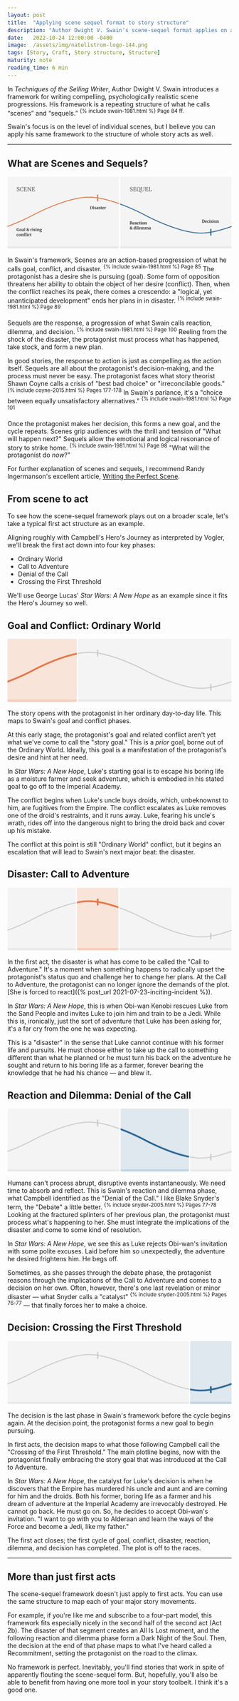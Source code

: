 ```yaml
---
layout: post
title:  "Applying scene sequel format to story structure"
description: "Author Dwight V. Swain's scene-sequel format applies on a broader level to entire act structures."
date:   2022-10-24 12:00:00 -0400
image:  /assets/img/natelistrom-logo-144.png
tags: [Story, Craft, Story structure, Structure]
maturity: note
reading_time: 6 min
---
```


In <em>Techniques of the Selling Writer</em>, Author Dwight V. Swain introduces a framework for writing compelling, psychologically realistic scene progressions. His framework is a repeating structure of what he calls &ldquo;scenes&rdquo; and &ldquo;sequels.&rdquo; <sup>{% include swain-1981.html %} Page 84 ff.</sup>

Swain's focus is on the level of individual scenes, but I believe you can apply his same framework to the structure of whole story acts as well. 

---

## What are Scenes and Sequels?

![A diagram showing scene and sequel with goal, conflict, disaster, reaction, dilemma, and decision plotted on a sine wave](/assets/img/scene-sequel-act-1.png)

In Swain's framework, Scenes are an action-based progression of what he calls goal, conflict, and disaster. <sup>{% include swain-1981.html %} Page 85</sup> The protagonist has a desire she is pursuing (goal). Some form of opposition threatens her ability to obtain the object of her desire (conflict). Then, when the conflict reaches its peak, there comes a crescendo: a "logical, yet unanticipated development" ends her plans in in disaster. <sup>{% include swain-1981.html %} Page 89</sup>

Sequels are the response, a progression of what Swain calls reaction, dilemma, and decision. <sup>{% include swain-1981.html %} Page 100</sup> Reeling from the shock of the disaster, the protagonist must process what has happened, take stock, and form a new plan. 

In good stories, the response to action is just as compelling as the action itself. Sequels are all about the protagonist's decision-making, and the process must never be easy. The protagonist faces what story theorist Shawn Coyne calls a crisis of "best bad choice" or "irreconcilable goods." <sup>{% include coyne-2015.html %} Pages 177-178</sup> In Swain's parlance, it's a "choice between equally unsatisfactory alternatives." <sup>{% include swain-1981.html %} Page 101</sup>

Once the protagonist makes her decision, this forms a new goal, and the cycle repeats.
Scenes grip audiences with the thrill and tension of "What will happen next?" Sequels allow the emotional and logical resonance of story to strike home. <sup>{% include swain-1981.html %} Page 98</sup> "What will the protagonist do _now_?"

<aside>For further explanation of scenes and sequels, I recommend Randy Ingermanson's excellent article, <a href="https://www.advancedfictionwriting.com/articles/writing-the-perfect-scene/">Writing the Perfect Scene</a>.</aside>

## From scene to act

To see how the scene-sequel framework plays out on a broader scale, let's take a typical first act structure as an example. 

Aligning roughly with Campbell's Hero's Journey as interpreted by Vogler, we'll break the first act down into four key phases: 

- Ordinary World
- Call to Adventure
- Denial of the Call
- Crossing the First Threshold

We'll use George Lucas' _Star Wars: A New Hope_ as an example since it fits the Hero's Journey so well.

## Goal and Conflict: Ordinary World

![The scene-sequel diagram with the first part, goal and conflict, highlighted](/assets/img/scene-sequel-act-2.png)

The story opens with the protagonist in her ordinary day-to-day life. This maps to Swain's goal and conflict phases.

At this early stage, the protagonist's goal and related conflict aren't yet what we've come to call the "story goal." This is a _prior_ goal, borne out of the Ordinary World. Ideally, this goal is a manifestation of the protagonist's desire and hint at her need.

In _Star Wars: A New Hope_, Luke's starting goal is to escape his boring life as a moisture farmer and seek adventure, which is embodied in his stated goal to go off to the Imperial Academy.

The conflict begins when Luke's uncle buys droids, which, unbeknownst to him, are fugitives from the Empire. The conflict escalates as Luke removes one of the droid's restraints, and it runs away. Luke, fearing his uncle's wrath, rides off into the dangerous night to bring the droid back and cover up his mistake.

The conflict at this point is still "Ordinary World" conflict, but it begins an escalation that will lead to Swain's next major beat: the disaster.

## Disaster: Call to Adventure

![The scene-sequel diagram with the second part, disaster, highlighted](/assets/img/scene-sequel-act-3.png)

In the first act, the disaster is what has come to be called the "Call to Adventure." It's a moment when something happens to radically upset the protagonist's status quo and challenge her to change her plans. At the Call to Adventure, the protagonist can no longer ignore the demands of the plot. [She is forced to react]({% post_url 2021-07-23-inciting-incident %}).

In _Star Wars: A New Hope_, this is when Obi-wan Kenobi rescues Luke from the Sand People and invites Luke to join him and train to be a Jedi. While this is, ironically, just the sort of adventure that Luke has been asking for, it's a far cry from the one he was expecting.

This is a "disaster" in the sense that Luke cannot continue with his former life and pursuits. He must choose either to take up the call to something different than what he planned or he must turn his back on the adventure he sought and return to his boring life as a farmer, forever bearing the knowledge that he had his chance &mdash; and blew it.

## Reaction and Dilemma: Denial of the Call

![The scene-sequel diagram with the third part, reaction and dilemma, highlighted](/assets/img/scene-sequel-act-4.png)

Humans can't process abrupt, disruptive events instantaneously. We need time to absorb and reflect. This is Swain's reaction and dilemma phase, what Campbell identified as the "Denial of the Call." I like Blake Snyder's term, the "Debate" a little better. <sup>{% include snyder-2005.html %} Pages 77-78</sup> Looking at the fractured splinters of her previous plan, the protagonist must process what's happening to her. She must integrate the implications of the disaster and come to some kind of resolution.

In _Star Wars: A New Hope_, we see this as Luke rejects Obi-wan's invitation with some polite excuses. Laid before him so unexpectedly, the adventure he desired frightens him. He begs off.

Sometimes, as she passes through the debate phase, the protagonist reasons through the implications of the Call to Adventure and comes to a decision on her own. Often, however, there's one last revelation or minor disaster &mdash; what Snyder calls a "catalyst" <sup>{% include snyder-2005.html %} Pages 76-77</sup> &mdash; that finally forces her to make a choice.

## Decision: Crossing the First Threshold

![The scene-sequel diagram with the last part, decision, highlighted](/assets/img/scene-sequel-act-5.png)

The decision is the last phase in Swain's framework before the cycle begins again. At the decision point, the protagonist forms a new goal to begin pursuing.

In first acts, the decision maps to what those following Campbell call the "Crossing of the First Threshold." The main plotline begins, now with the protagonist finally embracing the story goal that was introduced at the Call to Adventure.

In _Star Wars: A New Hope_, the catalyst for Luke's decision is when he discovers that the Empire has murdered his uncle and aunt and are coming for him and the droids. Both his former, boring life as a farmer and his dream of adventure at the Imperial Academy are irrevocably destroyed. He cannot go back. He must go on. So, he decides to accept Obi-wan's invitation. "I want to go with you to Alderaan and learn the ways of the Force and become a Jedi, like my father."

The first act closes; the first cycle of goal, conflict, disaster, reaction, dilemma, and decision has completed. The plot is off to the races.

---

## More than just first acts

The scene-sequel framework doesn't just apply to first acts. You can use the same structure to map each of your major story movements.

For example, if you're like me and subscribe to a four-part model, this framework fits especially nicely in the second half of the second act (Act 2b). The disaster of that segment creates an All Is Lost moment, and the following reaction and dilemma phase form a Dark Night of the Soul. Then, the decision at the end of that phase maps to what I've heard called a Recommitment, setting the protagonist on the road to the climax.

No framework is perfect. Inevitably, you'll find stories that work in spite of apparently flouting the scene-sequel form. But, hopefully, you'll also be able to benefit from having one more tool in your story toolbelt. I think it's a good one.
